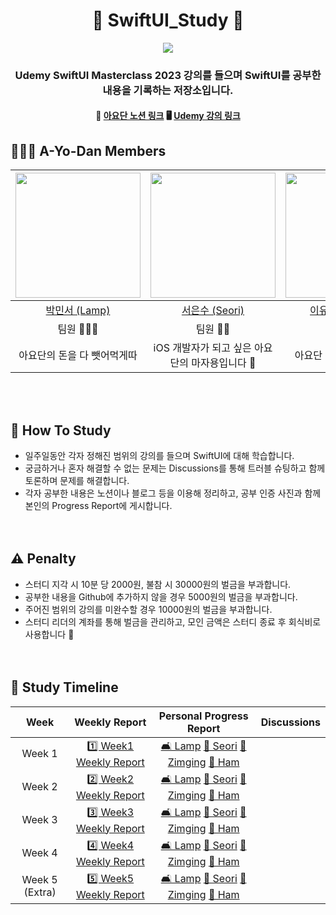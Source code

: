 <div align=center>

# :apple: SwiftUI_Study :apple:
  
![](https://github.com/A-Yo-Dan/SwiftUI_Study/assets/80394340/17b0536e-632c-4f67-aa1e-36457be5a476)
### Udemy SwiftUI Masterclass 2023 강의를 들으며 SwiftUI를 공부한 내용을 기록하는 저장소입니다.
#### 👀 [아요단 노션 링크](https://somanyfranks.notion.site/A-Yo-Dan-a7ae29b0509c442a9993f4821034bf19?pvs=4)     🖥️ [Udemy 강의 링크](https://www.udemy.com/course/swiftui-masterclass-course-ios-development-with-swift/)

</div>

## :people_holding_hands: A-Yo-Dan Members

<div align=center>

<img width="200px" src="https://avatars.githubusercontent.com/u/125115284?v=4"/> | <img width="200px" src="https://avatars.githubusercontent.com/u/87434861?v=4"/> | <img width="200px" src="https://avatars.githubusercontent.com/u/80394340?v=4"/> | <img width="200px" src="https://avatars.githubusercontent.com/u/106726862?v=4"/> |
|:-----:|:-----:|:-----:|:-----:|
|[박민서 (Lamp)](https://github.com/FpRaArNkK)|[서은수 (Seori)](https://github.com/EunsuSeo01)|[이유진 (Zimging)](https://github.com/youz2me)|[이재혁 (Ham)](https://github.com/hamgui-2022)|
|팀원 🙋🏻‍♂️|팀원 🙋‍♀️|팀원 🙋‍♀️|팀장 🙋🏻‍♂️|
|아요단의 돈을 다 뺏어먹게따|iOS 개발자가 되고 싶은 아요단의 마자용입니다 🫡|아요단 짱이 되겠습니다 👊|아요단평생가.|

</div>
<br><br>

## :triangular_flag_on_post: How To Study
- 일주일동안 각자 정해진 범위의 강의를 들으며 SwiftUI에 대해 학습합니다.
- 궁금하거나 혼자 해결할 수 없는 문제는 Discussions를 통해 트러블 슈팅하고 함께 토론하며 문제를 해결합니다.
- 각자 공부한 내용은 노션이나 블로그 등을 이용해 정리하고, 공부 인증 사진과 함께 본인의 Progress Report에 게시합니다.
<br><br><br>

## :warning: Penalty
- 스터디 지각 시 10분 당 2000원, 불참 시 30000원의 벌금을 부과합니다.
- 공부한 내용을 Github에 추가하지 않을 경우 5000원의 벌금을 부과합니다.
- 주어진 범위의 강의를 미완수할 경우 10000원의 벌금을 부과합니다.
- 스터디 리더의 계좌를 통해 벌금을 관리하고, 모인 금액은 스터디 종료 후 회식비로 사용합니다 🍗
<br><br><br>

## :memo: Study Timeline
<div align=center>
  
|Week|Weekly Report|Personal Progress Report|Discussions|
|:-----:|:-----:|:-----:|:-----:|
| Week 1 |  [1️⃣ Week1 Weekly Report](https://github.com/A-Yo-Dan/SwiftUI_Study/issues/17)  |   [🛋️ Lamp](https://github.com/A-Yo-Dan/SwiftUI_Study/issues/20) [🦅 Seori](https://github.com/A-Yo-Dan/SwiftUI_Study/issues/18)  [👾 Zimging](https://github.com/A-Yo-Dan/SwiftUI_Study/issues/21)  [🐹 Ham]() | |
| Week 2 |  [2️⃣ Week2 Weekly Report]()  |   [🛋️ Lamp]() [🦅 Seori]()  [👾 Zimging]()  [🐹 Ham]() | |
| Week 3 |  [3️⃣ Week3 Weekly Report]()  |   [🛋️ Lamp]() [🦅 Seori]()  [👾 Zimging]()  [🐹 Ham]() | |
| Week 4 |  [4️⃣ Week4 Weekly Report]()  |   [🛋️ Lamp]() [🦅 Seori]()  [👾 Zimging]()  [🐹 Ham]() | |
| Week 5 (Extra) |  [5️⃣ Week5 Weekly Report]()  |   [🛋️ Lamp]() [🦅 Seori]()  [👾 Zimging]()  [🐹 Ham]() | |
</div>
